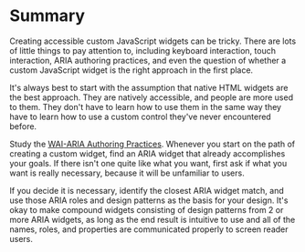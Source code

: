 # Summary

Creating accessible custom JavaScript widgets can be tricky. There are lots of little things to pay attention to, including keyboard interaction, touch interaction, ARIA authoring practices, and even the question of whether a custom JavaScript widget is the right approach in the first place.

It's always best to start with the assumption that native HTML widgets are the best approach. They are natively accessible, and people are more used to them. They don't have to learn how to use them in the same way they have to learn how to use a custom control they've never encountered before.

Study the [WAI-ARIA Authoring Practices](https://www.w3.org/TR/wai-aria-practices-1.1/). Whenever you start on the path of creating a custom widget, find an ARIA widget that already accomplishes your goals. If there isn't one quite like what you want, first ask if what you want is really necessary, because it will be unfamiliar to users.

If you decide it is necessary, identify the closest ARIA widget match, and use those ARIA roles and design patterns as the basis for your design. It's okay to make compound widgets consisting of design patterns from 2 or more ARIA widgets, as long as the end result is intuitive to use and all of the names, roles, and properties are communicated properly to screen reader users.